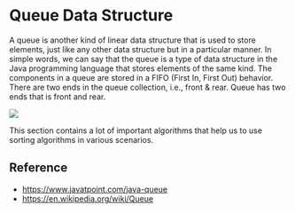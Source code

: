 # Queue Data Structure

A queue is another kind of linear data structure that is used to store elements, 
just like any other data structure but in a particular manner. 
In simple words, we can say that the queue is a type of data structure in the Java programming language that stores elements of the same kind. 
The components in a queue are stored in a FIFO (First In, First Out) behavior. 
There are two ends in the queue collection, i.e., front & rear. Queue has two ends that is front and rear.

![](https://static.javatpoint.com/core/images/java-queue.png)

This section contains a lot of important algorithms that help us to use sorting algorithms in various scenarios.

## Reference
* <https://www.javatpoint.com/java-queue>
* <https://en.wikipedia.org/wiki/Queue>
